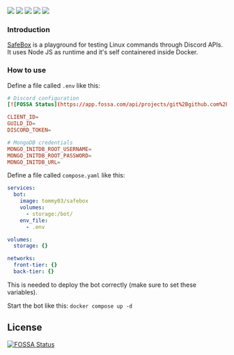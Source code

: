 ![](https://img.shields.io/github/license/classy-giraffe/SafeBox)
![](https://img.shields.io/github/stars/classy-giraffe/SafeBox)
![](https://img.shields.io/github/forks/classy-giraffe/SafeBox)
![](https://img.shields.io/github/workflow/status/classy-giraffe/SafeBox/CI)
![](https://app.fossa.com/api/projects/git%2Bgithub.com%2Fclassy-giraffe%2FSafeBox.svg?type=shield)

### Introduction
[SafeBox](https://github.com/classy-giraffe/SafeBox) is a playground for testing Linux commands through Discord APIs. It uses Node JS as runtime and it's self containered inside Docker.

### How to use
Define a file called `.env` like this:
```conf
# Discord configuration
[![FOSSA Status](https://app.fossa.com/api/projects/git%2Bgithub.com%2Fclassy-giraffe%2FSafeBox.svg?type=shield)](https://app.fossa.com/projects/git%2Bgithub.com%2Fclassy-giraffe%2FSafeBox?ref=badge_shield)

CLIENT_ID=
GUILD_ID=
DISCORD_TOKEN=

# MongoDB credentials
MONGO_INITDB_ROOT_USERNAME=
MONGO_INITDB_ROOT_PASSWORD=
MONGO_INITDB_URL=
```
Define a file called `compose.yaml` like this:
```yaml
services:
  bot:
    image: tommy03/safebox
    volumes:
      - storage:/bot/
    env_file:
      - .env

volumes:
  storage: {}

networks:
  front-tier: {}
  back-tier: {}
```
This is needed to deploy the bot correctly (make sure to set these variables).

Start the bot like this: `docker compose up -d`

## License
[![FOSSA Status](https://app.fossa.com/api/projects/git%2Bgithub.com%2Fclassy-giraffe%2FSafeBox.svg?type=large)](https://app.fossa.com/projects/git%2Bgithub.com%2Fclassy-giraffe%2FSafeBox?ref=badge_large)